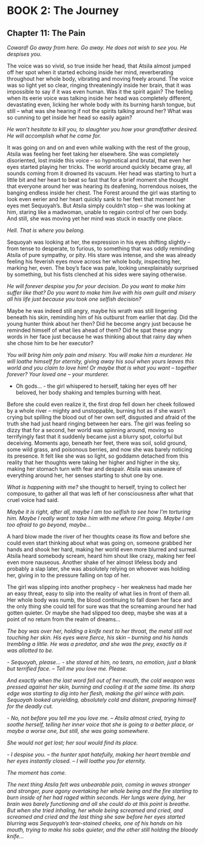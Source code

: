 # BOOK 2: The Journey
## Chapter 11: The Pain

*Coward! Go away from here. Go away. He does not wish to see you. He despises you.*

The voice was so vivid, so true inside her head, that Atsila almost jumped off her spot when it started echoing inside her mind, reverberating throughout her whole body, vibrating and moving freely around. The voice was so light yet so clear, ringing threateningly inside her brain, that it was impossible to say if it was even human. Was it the spirit again? The feeling when its eerie voice was talking inside her head was completely different, devastating even, licking her whole body with its burning harsh tongue, but still – what was she hearing if not the spirits talking around her? What was so cunning to get inside her head so easily again?
 
*He won’t hesitate to kill you, to slaughter you how your grandfather desired. He will accomplish what he came for.* 

It was going on and on and even while walking with the rest of the group, Atsila was feeling her feet taking her elsewhere.  She was completely disoriented, lost inside this voice – so hypnotical and brutal, that even her eyes started playing her tricks. The world around quickly became gray, all sounds coming from it drowned its vacuum. Her head was starting to hurt a little bit and her heart to beat so fast that for a brief moment she thought that everyone around her was hearing its deafening, horrendous noises, the banging endless inside her chest. The Forest around the girl was starting to look even eerier and her heart quickly sank to her feet that moment her eyes met Sequoyah’s. But Atsila simply couldn’t stop – she was looking at him, staring like a madwoman, unable to regain control of her own body. And still, she was moving yet her mind was stuck in exactly one place.

*Hell. That is where you belong.*

Sequoyah was looking at her, the expression in his eyes shifting slightly – from tense to desperate, to furious, to something that was oddly reminding Atsila of pure sympathy, or pity. His stare was intense, and she was already feeling his feverish eyes move across her whole body, inspecting her, marking her, even. The boy’s face was pale, looking unexplainably surprised by something, but his fists clenched at his sides were saying otherwise. 

*He will forever despise you for your decision. Do you want to make him suffer like that? Do you want to make him live with his own guilt and misery all his life just because you took one selfish decision?*

Maybe he was indeed still angry, maybe his wrath was still lingering beneath his skin, reminding him of his outburst from earlier that day. Did the young hunter think about her then? Did he become angry just because he reminded himself of what lies ahead of them? Did he spat these angry words in her face just because he was thinking about that rainy day when she chose him to be her executor? 
 
*You will bring him only pain and misery. You will make him a murderer. He will loathe himself for eternity, giving away his soul when yours leaves this world and you claim to love him! Or maybe that is what you want – together forever? Your loved one – your murderer.*

- Oh gods… - the girl whispered to herself, taking her eyes off her beloved, her body shaking and temples burning with heat.

Before she could even realize it, the first drop fell down her cheek followed by a whole river – mighty and unstoppable, burning hot as if she wasn’t crying but spilling the blood out of her own self, disgusted and afraid of the truth she had just heard ringing between her ears. The girl was feeling so dizzy that for a second, her world was spinning around, moving so terrifyingly fast that it suddenly became just a blurry spot, colorful but deceiving. Moments ago, beneath her feet, there was soil, solid ground, some wild grass, and poisonous berries, and now she was barely noticing its presence. It felt like she was so light, so goddamn detached from this reality that her thoughts were taking her higher and higher in the sky, making her stomach turn with fear and despair. Atsila was unaware of everything around her, her senses starting to shut one by one. 

*What is happening with me?* she thought to herself, trying to collect her composure, to gather all that was left of her consciousness after what that cruel voice had said. 

*Maybe it is right, after all, maybe I am too selfish to see how I’m torturing him. Maybe I really want to take him with me where I’m going. Maybe I am too afraid to go beyond, maybe…*
 
A hard blow made the river of her thoughts cease its flow and before she could even start thinking about what was going on, someone grabbed her hands and shook her hard, making her world even more blurred and surreal. Atsila heard somebody scream, heard him shout like crazy, making her feel even more nauseous. Another shake of her almost lifeless body and probably a slap later, she was absolutely relying on whoever was holding her, giving in to the pressure falling on top of her. 

The girl was slipping into another prophecy - her weakness had made her an easy threat, easy to slip into the reality of what lies in front of them all. Her whole body was numb, the blood continuing to fall down her face and the only thing she could tell for sure was that the screaming around her had gotten quieter. Or maybe she had slipped too deep, maybe she was at a point of no return from the realm of dreams…

*The boy was over her, holding a knife next to her throat, the metal still not touching her skin. His eyes were fierce, his skin – burning and his hands trembling a little. He was a predator, and she was the prey, exactly as it was allotted to be.*

*- Sequoyah, please… - she stared at him, no tears, no emotion, just a blank but terrified face. – Tell me you love me. Please.*

*And exactly when the last word fell out of her mouth, the cold weapon was pressed against her skin, burning and cooling it at the same time. Its sharp edge was starting to dig into her flesh, making the girl wince with pain. Sequoyah looked unyielding, absolutely cold and distant, preparing himself for the deadly cut.* 
 
*- No, not before you tell me you love me. – Atsila almost cried, trying to soothe herself, telling her inner voice that she is going to a better place, or maybe a worse one, but still, she was going somewhere.*

*She would not get lost; her soul would find its place.* 

*- I despise you. – the hunter spat hatefully, making her heart tremble and her eyes instantly closed. – I will loathe you for eternity.*

*The moment has come.* 

*The next thing Atsila felt was unbearable pain, coming in waves stronger and stronger, pure agony overtaking her whole being and the fire starting to burn inside of her had raged within seconds. Her lungs were dying, her brain was barely functioning and all she could do at this point is breathe. But when she tried inhaling, her whole being screamed and cried, and screamed and cried and the last thing she saw before her eyes started blurring was Sequoyah’s tear-stained cheeks, one of his hands on his mouth, trying to make his sobs quieter, and the other still holding the bloody knife…*